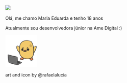 ![](https://visitor-badge.laobi.icu/badge?page_id=MaduSilva)

<p> Olá, me chamo Maria Eduarda e tenho 18 anos </p>
<p> Atualmente sou desenvolvedora júnior na Ame Digital :) </p>
<img src="https://github.com/MaduSilva/MaduSilva/blob/master/pato.png" alt="png" width="100px">

art and icon by @rafaelalucia
